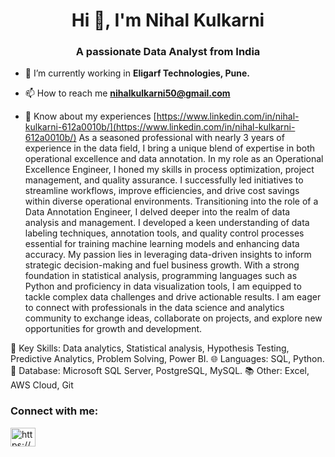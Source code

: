 <h1 align="center">Hi 👋, I'm Nihal Kulkarni</h1>
<h3 align="center">A passionate Data Analyst from India</h3>

- 🔭 I’m currently working in **Eligarf Technologies, Pune.**

- 📫 How to reach me **nihalkulkarni50@gmail.com**

- 📄 Know about my experiences [https://www.linkedin.com/in/nihal-kulkarni-612a0010b/](https://www.linkedin.com/in/nihal-kulkarni-612a0010b/)
As a seasoned professional with nearly 3 years of experience in the data field, I bring a unique blend of expertise in both operational excellence and data annotation. 
 In my role as an Operational Excellence Engineer, I honed my skills in process optimization, project management, and quality assurance. I successfully led initiatives to streamline workflows, improve efficiencies, and drive cost savings within diverse operational environments.
 Transitioning into the role of a Data Annotation Engineer, I delved deeper into the realm of data analysis and management. I developed a keen understanding of data labeling techniques, annotation tools, and quality control processes essential for training machine learning models and enhancing data accuracy.
 My passion lies in leveraging data-driven insights to inform strategic decision-making and fuel business growth. With a strong foundation in statistical analysis, programming languages such as Python and proficiency in data visualization tools, I am equipped to tackle complex data challenges and drive actionable results.
 I am eager to connect with professionals in the data science and analytics community to exchange ideas, collaborate on projects, and explore new opportunities for growth and development.

🔑 Key Skills: Data analytics, Statistical analysis, Hypothesis Testing, Predictive Analytics, Problem Solving, Power BI.
🌐 Languages: SQL, Python.
💾 Database: Microsoft SQL Server, PostgreSQL, MySQL.
📚 Other: Excel, AWS Cloud, Git

<h3 align="left">Connect with me:</h3>
<p align="left">
<a href="https://linkedin.com/in/https://www.linkedin.com/in/nihal-kulkarni-612a0010b/" target="blank"><img align="center" src="https://raw.githubusercontent.com/rahuldkjain/github-profile-readme-generator/master/src/images/icons/Social/linked-in-alt.svg" alt="https://www.linkedin.com/in/nihal-kulkarni-612a0010b/" height="30" width="40" /></a>
</p>
